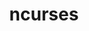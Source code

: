 ---
title: "ncurses"
layout: cache
categories: [package, develop-2023-12-10]
meta: {"versions": ["6.3", "6.4"], "compilers": ["apple-clang@=15.0.0", "cce@=15.0.1", "gcc@=10.3.0", "gcc@=11.1.0", "gcc@=11.3.0", "gcc@=11.4.0", "gcc@=12.3.0", "gcc@=7.3.1", "gcc@=7.5.0", "gcc@=9.4.0", "oneapi@=2023.2.0"], "oss": ["amzn2", "rhel8", "sle_hpc15", "ubuntu18.04", "ubuntu20.04", "ubuntu22.04", "ventura"], "platforms": ["darwin", "linux"], "targets": ["aarch64", "neoverse_n1", "neoverse_v1", "ppc64le", "x86_64_v3", "x86_64_v4", "zen4"], "stacks": ["aws-isc", "aws-isc-aarch64", "build_systems", "data-vis-sdk", "developer-tools", "e4s", "e4s-cray-rhel", "e4s-cray-sles", "e4s-neoverse_v1", "e4s-oneapi", "e4s-power", "e4s-rocm-external", "ml-darwin-aarch64-mps", "ml-linux-x86_64-cpu", "ml-linux-x86_64-cuda", "ml-linux-x86_64-rocm", "radiuss", "radiuss-aws", "radiuss-aws-aarch64", "root", "tutorial"], "num_specs": 15, "num_specs_by_stack": {"ml-darwin-aarch64-mps": 1, "root": 15, "aws-isc-aarch64": 2, "radiuss-aws-aarch64": 2, "radiuss-aws": 1, "aws-isc": 1, "radiuss": 1, "developer-tools": 1, "build_systems": 1, "e4s-cray-rhel": 1, "e4s-cray-sles": 1, "e4s-neoverse_v1": 1, "e4s-power": 1, "data-vis-sdk": 1, "e4s": 1, "e4s-rocm-external": 1, "e4s-oneapi": 1, "ml-linux-x86_64-cpu": 1, "ml-linux-x86_64-cuda": 1, "ml-linux-x86_64-rocm": 1, "tutorial": 2}}
spec_details: [{"hash": "tc32co6jzwqmq5j3oun46ao74gatxzgs", "compiler": "apple-clang@=15.0.0", "versions": ["6.4"], "os": "ventura", "platform": "darwin", "target": "aarch64", "variants": ["abi=none", "build_system=autotools", "~symlinks", "+termlib"], "stacks": ["ml-darwin-aarch64-mps", "root"], "size": "-", "tarball": "https://binaries.spack.io/releases/develop-2023-12-10/build_cache/darwin-ventura-aarch64/apple-clang-15.0.0/ncurses-6.4/darwin-ventura-aarch64-apple-clang-15.0.0-ncurses-6.4-tc32co6jzwqmq5j3oun46ao74gatxzgs.spack"}, {"hash": "gpwlmrcnhenyeuq4x4oxaizigqagrchu", "compiler": "gcc@=7.3.1", "versions": ["6.4"], "os": "amzn2", "platform": "linux", "target": "aarch64", "variants": ["abi=none", "build_system=autotools", "~symlinks", "+termlib"], "stacks": ["root", "aws-isc-aarch64", "radiuss-aws-aarch64"], "size": "-", "tarball": "https://binaries.spack.io/releases/develop-2023-12-10/build_cache/linux-amzn2-aarch64/gcc-7.3.1/ncurses-6.4/linux-amzn2-aarch64-gcc-7.3.1-ncurses-6.4-gpwlmrcnhenyeuq4x4oxaizigqagrchu.spack"}, {"hash": "qdrd3pystu5we7xp5cbhc52axqg7thex", "compiler": "gcc@=7.3.1", "versions": ["6.4"], "os": "amzn2", "platform": "linux", "target": "neoverse_n1", "variants": ["abi=none", "build_system=autotools", "~symlinks", "+termlib"], "stacks": ["root", "aws-isc-aarch64", "radiuss-aws-aarch64"], "size": "-", "tarball": "https://binaries.spack.io/releases/develop-2023-12-10/build_cache/linux-amzn2-neoverse_n1/gcc-7.3.1/ncurses-6.4/linux-amzn2-neoverse_n1-gcc-7.3.1-ncurses-6.4-qdrd3pystu5we7xp5cbhc52axqg7thex.spack"}, {"hash": "yu4qei2pz3wwzspmuyohdcomlt3vfxxy", "compiler": "gcc@=7.3.1", "versions": ["6.4"], "os": "amzn2", "platform": "linux", "target": "x86_64_v3", "variants": ["abi=none", "build_system=autotools", "~symlinks", "+termlib"], "stacks": ["root", "radiuss-aws", "aws-isc"], "size": "-", "tarball": "https://binaries.spack.io/releases/develop-2023-12-10/build_cache/linux-amzn2-x86_64_v3/gcc-7.3.1/ncurses-6.4/linux-amzn2-x86_64_v3-gcc-7.3.1-ncurses-6.4-yu4qei2pz3wwzspmuyohdcomlt3vfxxy.spack"}, {"hash": "uhjxpivffdc57wh6wlbitahs7wfzv7wl", "compiler": "gcc@=7.5.0", "versions": ["6.4"], "os": "ubuntu18.04", "platform": "linux", "target": "x86_64_v3", "variants": ["abi=none", "build_system=autotools", "~symlinks", "+termlib"], "stacks": ["radiuss", "root", "developer-tools", "build_systems"], "size": "-", "tarball": "https://binaries.spack.io/releases/develop-2023-12-10/build_cache/linux-ubuntu18.04-x86_64_v3/gcc-7.5.0/ncurses-6.4/linux-ubuntu18.04-x86_64_v3-gcc-7.5.0-ncurses-6.4-uhjxpivffdc57wh6wlbitahs7wfzv7wl.spack"}, {"hash": "txlgwuk5k6cq4a3mfpcmhrocl7jrqqeq", "compiler": "cce@=15.0.1", "versions": ["6.4"], "os": "rhel8", "platform": "linux", "target": "zen4", "variants": ["abi=none", "build_system=autotools", "~symlinks", "+termlib"], "stacks": ["root", "e4s-cray-rhel"], "size": "-", "tarball": "https://binaries.spack.io/releases/develop-2023-12-10/build_cache/linux-rhel8-zen4/cce-15.0.1/ncurses-6.4/linux-rhel8-zen4-cce-15.0.1-ncurses-6.4-txlgwuk5k6cq4a3mfpcmhrocl7jrqqeq.spack"}, {"hash": "wqj4kgqn4fvjewtrdckwcvfvnhydvoao", "compiler": "gcc@=10.3.0", "versions": ["6.4"], "os": "sle_hpc15", "platform": "linux", "target": "x86_64_v4", "variants": ["abi=none", "build_system=autotools", "~symlinks", "+termlib"], "stacks": ["root", "e4s-cray-sles"], "size": "-", "tarball": "https://binaries.spack.io/releases/develop-2023-12-10/build_cache/linux-sle_hpc15-x86_64_v4/gcc-10.3.0/ncurses-6.4/linux-sle_hpc15-x86_64_v4-gcc-10.3.0-ncurses-6.4-wqj4kgqn4fvjewtrdckwcvfvnhydvoao.spack"}, {"hash": "kv2axw5yriaxubfpi4c44zy555ourl26", "compiler": "gcc@=11.4.0", "versions": ["6.3"], "os": "ubuntu20.04", "platform": "linux", "target": "neoverse_v1", "variants": ["abi=none", "build_system=autotools", "~symlinks", "+termlib"], "stacks": ["root", "e4s-neoverse_v1"], "size": "-", "tarball": "https://binaries.spack.io/releases/develop-2023-12-10/build_cache/linux-ubuntu20.04-neoverse_v1/gcc-11.4.0/ncurses-6.3/linux-ubuntu20.04-neoverse_v1-gcc-11.4.0-ncurses-6.3-kv2axw5yriaxubfpi4c44zy555ourl26.spack"}, {"hash": "q5ohww7ctgci4zcwqt3mzlz7xlpykopa", "compiler": "gcc@=9.4.0", "versions": ["6.3"], "os": "ubuntu20.04", "platform": "linux", "target": "ppc64le", "variants": ["abi=none", "build_system=autotools", "~symlinks", "+termlib"], "stacks": ["root", "e4s-power"], "size": "-", "tarball": "https://binaries.spack.io/releases/develop-2023-12-10/build_cache/linux-ubuntu20.04-ppc64le/gcc-9.4.0/ncurses-6.3/linux-ubuntu20.04-ppc64le-gcc-9.4.0-ncurses-6.3-q5ohww7ctgci4zcwqt3mzlz7xlpykopa.spack"}, {"hash": "uszurbwdmfwx4pw3nwy3cziomalr2tcf", "compiler": "gcc@=11.1.0", "versions": ["6.4"], "os": "ubuntu20.04", "platform": "linux", "target": "x86_64_v3", "variants": ["abi=none", "build_system=autotools", "~symlinks", "+termlib"], "stacks": ["root", "data-vis-sdk"], "size": "-", "tarball": "https://binaries.spack.io/releases/develop-2023-12-10/build_cache/linux-ubuntu20.04-x86_64_v3/gcc-11.1.0/ncurses-6.4/linux-ubuntu20.04-x86_64_v3-gcc-11.1.0-ncurses-6.4-uszurbwdmfwx4pw3nwy3cziomalr2tcf.spack"}, {"hash": "yhsjkl52zf7yfpmsdl5qnh56g63d6mmz", "compiler": "gcc@=11.4.0", "versions": ["6.3"], "os": "ubuntu20.04", "platform": "linux", "target": "x86_64_v3", "variants": ["abi=none", "build_system=autotools", "~symlinks", "+termlib"], "stacks": ["root", "e4s", "e4s-rocm-external"], "size": "-", "tarball": "https://binaries.spack.io/releases/develop-2023-12-10/build_cache/linux-ubuntu20.04-x86_64_v3/gcc-11.4.0/ncurses-6.3/linux-ubuntu20.04-x86_64_v3-gcc-11.4.0-ncurses-6.3-yhsjkl52zf7yfpmsdl5qnh56g63d6mmz.spack"}, {"hash": "5hc55lpy2ibbb3zeyrppr7tudzqdxb5q", "compiler": "oneapi@=2023.2.0", "versions": ["6.4"], "os": "ubuntu20.04", "platform": "linux", "target": "x86_64_v3", "variants": ["abi=none", "build_system=autotools", "~symlinks", "+termlib"], "stacks": ["root", "e4s-oneapi"], "size": "-", "tarball": "https://binaries.spack.io/releases/develop-2023-12-10/build_cache/linux-ubuntu20.04-x86_64_v3/oneapi-2023.2.0/ncurses-6.4/linux-ubuntu20.04-x86_64_v3-oneapi-2023.2.0-ncurses-6.4-5hc55lpy2ibbb3zeyrppr7tudzqdxb5q.spack"}, {"hash": "gwwvdn7s6eaznoiwuulprilzyhf56f73", "compiler": "gcc@=11.3.0", "versions": ["6.4"], "os": "ubuntu22.04", "platform": "linux", "target": "x86_64_v3", "variants": ["abi=none", "build_system=autotools", "~symlinks", "+termlib"], "stacks": ["root", "ml-linux-x86_64-cpu", "ml-linux-x86_64-cuda", "ml-linux-x86_64-rocm"], "size": "-", "tarball": "https://binaries.spack.io/releases/develop-2023-12-10/build_cache/linux-ubuntu22.04-x86_64_v3/gcc-11.3.0/ncurses-6.4/linux-ubuntu22.04-x86_64_v3-gcc-11.3.0-ncurses-6.4-gwwvdn7s6eaznoiwuulprilzyhf56f73.spack"}, {"hash": "6mjwvdcsktfp2ooalo6yupj7p7wkeprq", "compiler": "gcc@=11.4.0", "versions": ["6.4"], "os": "ubuntu22.04", "platform": "linux", "target": "x86_64_v3", "variants": ["abi=none", "build_system=autotools", "~symlinks", "+termlib"], "stacks": ["root", "tutorial"], "size": "-", "tarball": "https://binaries.spack.io/releases/develop-2023-12-10/build_cache/linux-ubuntu22.04-x86_64_v3/gcc-11.4.0/ncurses-6.4/linux-ubuntu22.04-x86_64_v3-gcc-11.4.0-ncurses-6.4-6mjwvdcsktfp2ooalo6yupj7p7wkeprq.spack"}, {"hash": "c75gp5qqb4ojzrw7qrd7a6vg66pi3eak", "compiler": "gcc@=12.3.0", "versions": ["6.4"], "os": "ubuntu22.04", "platform": "linux", "target": "x86_64_v3", "variants": ["abi=none", "build_system=autotools", "~symlinks", "+termlib"], "stacks": ["root", "tutorial"], "size": "-", "tarball": "https://binaries.spack.io/releases/develop-2023-12-10/build_cache/linux-ubuntu22.04-x86_64_v3/gcc-12.3.0/ncurses-6.4/linux-ubuntu22.04-x86_64_v3-gcc-12.3.0-ncurses-6.4-c75gp5qqb4ojzrw7qrd7a6vg66pi3eak.spack"}]
---